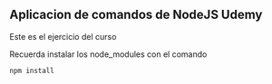 ## Aplicacion de comandos de NodeJS Udemy

Este es el ejercicio del curso

Recuerda instalar los node_modules con el comando

```
npm install
```